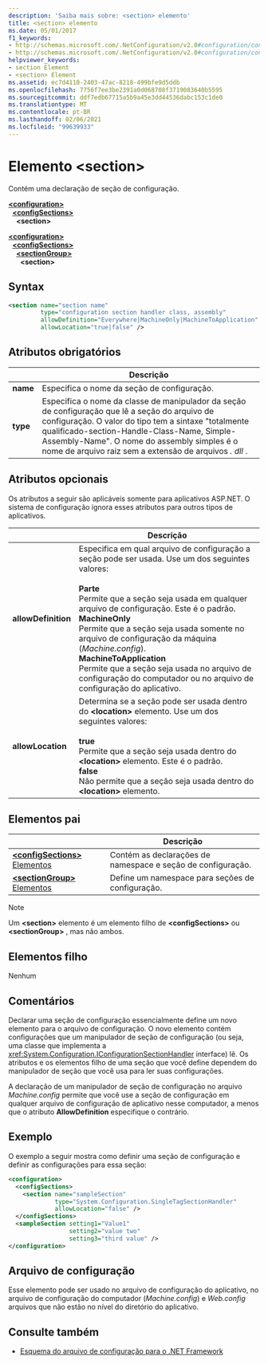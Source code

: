 ```yaml
---
description: 'Saiba mais sobre: <section> elemento'
title: <section> elemento
ms.date: 05/01/2017
f1_keywords:
- http://schemas.microsoft.com/.NetConfiguration/v2.0#configuration/configSections/section
- http://schemas.microsoft.com/.NetConfiguration/v2.0#configuration/configSections/sectionGroup/section
helpviewer_keywords:
- section Element
- <section> Element
ms.assetid: ec7d4110-2403-47ac-8218-499bfe9d5ddb
ms.openlocfilehash: 7756f7ee3be2391a0d068708f3719083640b5595
ms.sourcegitcommit: ddf7edb67715a5b9a45e3dd44536dabc153c1de0
ms.translationtype: MT
ms.contentlocale: pt-BR
ms.lasthandoff: 02/06/2021
ms.locfileid: "99639933"
---
```

# <a name="section-element"></a>Elemento \<section>

Contém uma declaração de seção de configuração.

[**\<configuration>**](configuration-element.md)\
&nbsp;&nbsp;[**\<configSections>**](configsections-element-for-configuration.md)\
&nbsp;&nbsp;&nbsp;&nbsp;**\<section>**

[**\<configuration>**](configuration-element.md)\
&nbsp;&nbsp;[**\<configSections>**](configsections-element-for-configuration.md)\
&nbsp;&nbsp;&nbsp;&nbsp;[**\<sectionGroup>**](sectiongroup-element-for-configsections.md)\
&nbsp;&nbsp;&nbsp;&nbsp;&nbsp;&nbsp;**\<section>**

## <a name="syntax"></a>Syntax

```xml
<section name="section name"
         type="configuration section handler class, assembly"
         allowDefinition="Everywhere|MachineOnly|MachineToApplication"
         allowLocation="true|false" />
```

## <a name="required-attributes"></a>Atributos obrigatórios

|           | Descrição |
| --------- | ----------- |
| **name**  | Especifica o nome da seção de configuração. |
| **type**  | Especifica o nome da classe de manipulador da seção de configuração que lê a seção do arquivo de configuração. O valor do tipo tem a sintaxe "totalmente qualificado-section-Handle-Class-Name, Simple-Assembly-Name". O nome do assembly simples é o nome de arquivo raiz sem a extensão de arquivos *. dll* . |

## <a name="optional-attributes"></a>Atributos opcionais

Os atributos a seguir são aplicáveis somente para aplicativos ASP.NET. O sistema de configuração ignora esses atributos para outros tipos de aplicativos.

|                     | Descrição |
| ------------------- | ----------- |
| **allowDefinition** | Especifica em qual arquivo de configuração a seção pode ser usada. Use um dos seguintes valores:<br><br>**Parte**<br>Permite que a seção seja usada em qualquer arquivo de configuração. Este é o padrão.<br>**MachineOnly**<br>Permite que a seção seja usada somente no arquivo de configuração da máquina (*Machine.config*).<br>**MachineToApplication**<br>Permite que a seção seja usada no arquivo de configuração do computador ou no arquivo de configuração do aplicativo. |
| **allowLocation**   | Determina se a seção pode ser usada dentro do **\<location>** elemento. Use um dos seguintes valores:<br><br>**true**<br>Permite que a seção seja usada dentro do **\<location>** elemento. Este é o padrão.<br>**false**<br>Não permite que a seção seja usada dentro do **\<location>** elemento. |

## <a name="parent-elements"></a>Elementos pai

|     | Descrição |
| --- | ----------- |
| [**\<configSections>** Elementos](configsections-element-for-configuration.md) | Contém as declarações de namespace e seção de configuração. |
| [**\<sectionGroup>** Elementos](sectiongroup-element-for-configsections.md) | Define um namespace para seções de configuração. |

> [!NOTE]
> Um **\<section>** elemento é um elemento filho de **\<configSections>** ou **\<sectionGroup>** , mas não ambos.

## <a name="child-elements"></a>Elementos filho

Nenhum

## <a name="remarks"></a>Comentários

Declarar uma seção de configuração essencialmente define um novo elemento para o arquivo de configuração. O novo elemento contém configurações que um manipulador de seção de configuração (ou seja, uma classe que implementa a <xref:System.Configuration.IConfigurationSectionHandler> interface) lê. Os atributos e os elementos filho de uma seção que você define dependem do manipulador de seção que você usa para ler suas configurações.

A declaração de um manipulador de seção de configuração no arquivo *Machine.config* permite que você use a seção de configuração em qualquer arquivo de configuração de aplicativo nesse computador, a menos que o atributo **AllowDefinition** especifique o contrário.

## <a name="example"></a>Exemplo

O exemplo a seguir mostra como definir uma seção de configuração e definir as configurações para essa seção:

```xml
<configuration>
  <configSections>
    <section name="sampleSection"
             type="System.Configuration.SingleTagSectionHandler"
             allowLocation="false" />
  </configSections>
  <sampleSection setting1="Value1"
                 setting2="value two"
                 setting3="third value" />
</configuration>
```

## <a name="configuration-file"></a>Arquivo de configuração

Esse elemento pode ser usado no arquivo de configuração do aplicativo, no arquivo de configuração do computador (*Machine.config*) e *Web.config* arquivos que não estão no nível do diretório do aplicativo.

## <a name="see-also"></a>Consulte também

- [Esquema do arquivo de configuração para o .NET Framework](index.md)
